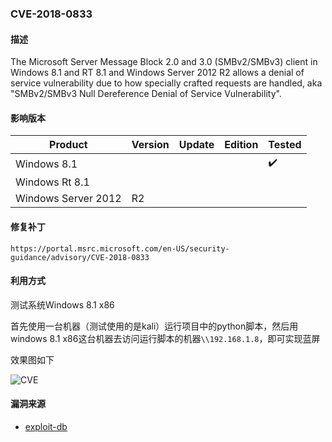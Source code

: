 ### CVE-2018-0833

#### 描述

The Microsoft Server Message Block 2.0 and 3.0 (SMBv2/SMBv3) client in Windows 8.1 and RT 8.1 and Windows Server 2012 R2 allows a denial of service vulnerability due to how specially crafted requests are handled, aka "SMBv2/SMBv3 Null Dereference Denial of Service Vulnerability".

#### 影响版本

| Product             | Version | Update | Edition | Tested             |
| ------------------- | ------- | ------ | ------- | ------------------ |
| Windows 8.1         |         |        |         | :heavy_check_mark: |
| Windows Rt 8.1      |         |        |         |                    |
| Windows Server 2012 | R2      |        |         |                    |

#### 修复补丁

```
https://portal.msrc.microsoft.com/en-US/security-guidance/advisory/CVE-2018-0833
```

#### 利用方式

测试系统Windows 8.1 x86

首先使用一台机器（测试使用的是kali）运行项目中的python脚本，然后用windows 8.1 x86这台机器去访问运行脚本的机器`\\192.168.1.8`，即可实现蓝屏

效果图如下

![CVE](https://github.com/Ascotbe/Random-img/blob/master/WindowsKernelExploits/CVE-2018-0833.gif?raw=true)

#### 漏洞来源

- [exploit-db](https://www.exploit-db.com/exploits/44189)